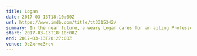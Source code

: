```yaml
---
title: Logan
date: 2017-03-13T18:10:00Z
url: https://www.imdb.com/title/tt3315342/
summary: In the near future, a weary Logan cares for an ailing Professor X. However, Logan’s attempts to hide from the world and his legacy are upended when a young mutant arrives, pursued by dark forces.
start: 2017-03-13T18:10:00Z
end: 2017-03-13T20:27:00Z
venue: 9c2xrvc3+cv
---
```

